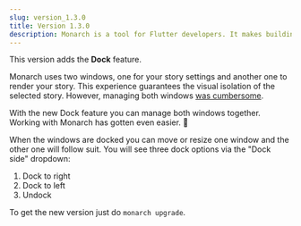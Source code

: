```yaml
---
slug: version_1.3.0
title: Version 1.3.0
description: Monarch is a tool for Flutter developers. It makes building beautiful apps a simpler and faster experience.
---
```


This version adds the **Dock** feature.

Monarch uses two windows, one for your story settings and another one to render 
your story. This experience guarantees the visual isolation of the selected story.
However, managing both windows [was cumbersome](https://github.com/Dropsource/monarch/issues/17).

With the new Dock feature you can manage both windows together. Working with 
Monarch has gotten even easier. 🤩

When the windows are docked you can move or resize one window and the other one will follow suit. You will see three dock options via the "Dock side" dropdown: 

1. Dock to right
2. Dock to left
3. Undock

To get the new version just do `monarch upgrade`. 